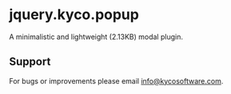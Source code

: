 jquery.kyco.popup
=================

A minimalistic and lightweight (2.13KB) modal plugin.


Support
-------

For bugs or improvements please email [info@kycosoftware.com](info@kycosoftware.com).
